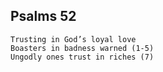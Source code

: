 ## Psalms 52

```
Trusting in God’s loyal love
Boasters in badness warned (1-5)
Ungodly ones trust in riches (7)
```

